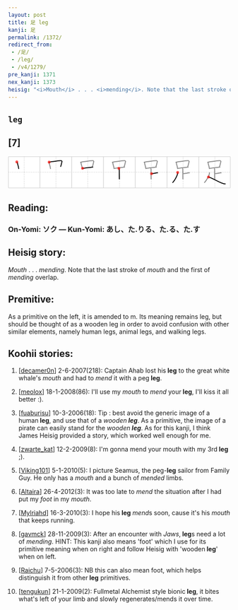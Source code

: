 ```yaml
---
layout: post
title: 足 leg
kanji: 足
permalink: /1372/
redirect_from:
 - /足/
 - /leg/
 - /v4/1279/
pre_kanji: 1371
nex_kanji: 1373
heisig: "<i>Mouth</i> . . . <i>mending</i>. Note that the last stroke of <i>mouth</i> and the first of <i>mending</i> overlap. As a primitive on the left, it is amended to m. Its meaning remains leg, but should be thought of as a wooden leg in order to avoid confusion with other similar elements, namely human legs, animal legs, and walking legs."
---
```


## `leg`

## [7]

<div class="stroke"><img src="../images/E8B6B3.png" /></div>

## Reading:

### On-Yomi: ソク &mdash; Kun-Yomi: あし、た.りる、た.る、た.す

## Heisig story:

<i>Mouth</i> . . . <i>mending</i>. Note that the last stroke of <i>mouth</i> and the first of <i>mending</i> overlap.

## Premitive:

As a primitive on the left, it is amended to m. Its meaning remains leg, but should be thought of as a wooden leg in order to avoid confusion with other similar elements, namely human legs, animal legs, and walking legs.

## Koohii stories:

1) [<a href="http://kanji.koohii.com/profile/decamer0n">decamer0n</a>] 2-6-2007(218): Captain Ahab lost his<strong> leg</strong> to the great white whale&#039;s <em>mouth</em> and had to <em>mend</em> it with a peg<strong> leg</strong>.

2) [<a href="http://kanji.koohii.com/profile/meolox">meolox</a>] 18-1-2008(86): I&#039;ll use my <em>mouth</em> to <em>mend</em> your<strong> leg</strong>, I&#039;ll kiss it all better :).

3) [<a href="http://kanji.koohii.com/profile/fuaburisu">fuaburisu</a>] 10-3-2006(18): Tip : best avoid the generic image of a human<strong> leg</strong>, and use that of a <em>wooden<strong> leg</strong></em>. As a primitive, the image of a pirate can easily stand for the <em>wooden<strong> leg</strong></em>. As for this kanji, I think James Heisig provided a story, which worked well enough for me.

4) [<a href="http://kanji.koohii.com/profile/zwarte_kat">zwarte_kat</a>] 12-2-2009(8): I&#039;m gonna mend your mouth with my 3rd<strong> leg</strong> ;).

5) [<a href="http://kanji.koohii.com/profile/Viking101">Viking101</a>] 5-1-2010(5): I picture Seamus, the peg-<strong>leg</strong> sailor from Family Guy. He only has a <em>mouth</em> and a bunch of <em>mended</em> limbs.

6) [<a href="http://kanji.koohii.com/profile/Altaira">Altaira</a>] 26-4-2012(3): It was too late to <em>mend</em> the situation after I had put my <em>foot</em> in my <em>mouth</em>.

7) [<a href="http://kanji.koohii.com/profile/Mylriahd">Mylriahd</a>] 16-3-2010(3): I hope his<strong> leg</strong> <em>mend</em>s soon, cause it&#039;s his <em>mouth</em> that keeps running.

8) [<a href="http://kanji.koohii.com/profile/gavmck">gavmck</a>] 28-11-2009(3): After an encounter with <em>Jaws</em>,<strong> leg</strong>s need a lot of <em>mending</em>. HINT: This kanji also means &#039;foot&#039; which I use for its primitive meaning when on right and follow Heisig with &#039;wooden<strong> leg</strong>&#039; when on left.

9) [<a href="http://kanji.koohii.com/profile/Raichu">Raichu</a>] 7-5-2006(3): NB this can also mean foot, which helps distinguish it from other<strong> leg</strong> primitives.

10) [<a href="http://kanji.koohii.com/profile/tengukun">tengukun</a>] 21-1-2009(2): Fullmetal Alchemist style bionic<strong> leg</strong>, it bites what&#039;s left of your limb and slowly regenerates/mends it over time.
